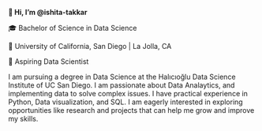 **👋 Hi, I’m @ishita-takkar**

🎓 Bachelor of Science in Data Science

📍 University of California, San Diego | La Jolla, CA

🌟 Aspiring Data Scientist

I am pursuing a degree in Data Science at the Halıcıoğlu Data Science Institute of UC San Diego. I am passionate about Data Analaytics, and implementing data to solve complex issues.
I have practical experience in Python, Data visualization, and SQL. I am eagerly interested in exploring opportunities like research and projects that can help me grow and improve
my skills.

